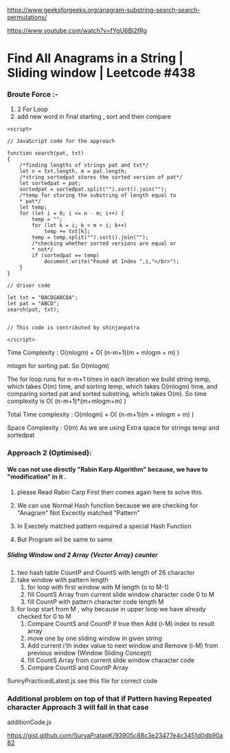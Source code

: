 https://www.geeksforgeeks.org/anagram-substring-search-search-permutations/


https://www.youtube.com/watch?v=fYgU6Bi2fRg

# Find All Anagrams in a String | Sliding window | Leetcode #438

### Broute Force :-
1. 2 For Loop
2. add new word in final starting , sort and then compare 
```
<script>

// JavaScript code for the approach

function search(pat, txt)
{
	/*finding lengths of strings pat and txt*/
	let n = txt.length, m = pat.length;
	/*string sortedpat stores the sorted version of pat*/
	let sortedpat = pat;
	sortedpat = sortedpat.split("").sort().join("");
	/*temp for storing the substring of length equal to
	* pat*/
	let temp;
	for (let i = 0; i <= n - m; i++) {
		temp = "";
		for (let k = i; k < m + i; k++)
			temp += txt[k];
		temp = temp.split("").sort().join("");
		/*checking whether sorted versions are equal or
		* not*/
		if (sortedpat == temp)
			document.write("Found at Index ",i,"</br>");
	}
}

// driver code

let txt = "BACDGABCDA";
let pat = "ABCD";
search(pat, txt);


// This code is contributed by shinjanpatra

</script>

```
Time Complexity : O(mlogm) + O( (n-m+1)(m + mlogm + m) ) 

mlogm for sorting pat. So O(mlogm)

The for loop runs for n-m+1 times in each iteration we build string temp, which takes O(m) time, and sorting temp, which takes O(mlogm) time, and comparing sorted pat and sorted substring, which takes O(m). So time complexity is O( (n-m+1)*(m+mlogm+m) ) 

Total Time complexity :  O(mlogm) + O( (n-m+1)(m + mlogm + m) ) 

Space Complexity : O(m) As we are using Extra space for strings temp and sortedpat



### Approach 2 (Optimised):

#### We can not use directly "Rabin Karp Algorithm" because, we have to "modification" in it . 

1. please Read Rabin Carp First then comes again here to solve this 

2. We can use Normal Hash function because we are checking for "Anagram" Not Excectly matched "Pattern"

3. In Exectely matched pattern required a special Hash Function 

4. But Program wil be same to same


##### Sliding Window and 2 Array {Vector Array} counter 

1. two hash table CountP and CountS with length of 26 character 
2. take window with pattern length 
   1. for loop with first window with M length (o to M-1)
   2. fill CountS Array from current slide window character code 0 to M 
   3. fill CountP with pattern character code length M
3. for loop start from M , why because in upper loop we have already checked for 0 to M  
	1. Compare CountS and CountP if true then Add (i-M) index to result array
	2. move one by one sliding window in given string 
	3. Add current i'th index value to next window and Remove (i-M) from previous window (Window Sliding Concept)
	3. fill CountS Array from current slide window character code 
	4. Compare CountS and CountP Array 

SunnyPracticedLatest.js see this file for correct code 

### Additional problem on top of that if Pattern having Repeated character Approach 3 will fail in that case 
additionCode.js


https://gist.github.com/SuryaPratapK/93905c88c3e23477e4c3451d0db90a82